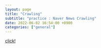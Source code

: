 ```yaml
---
layout: page
title: "Crawling"
subtitle: "practice : Naver News Crawling"
date: 2022-06-02 16:54:00 +0900
categories: ["general"]
---
```


[click!](https://nick11967.github.io/crawling_practice)
